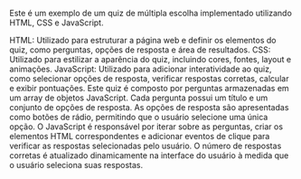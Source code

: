 
Este é um exemplo de um quiz de múltipla escolha implementado utilizando HTML, CSS e JavaScript.

HTML: Utilizado para estruturar a página web e definir os elementos do quiz, como perguntas, opções de resposta e área de resultados.
CSS: Utilizado para estilizar a aparência do quiz, incluindo cores, fontes, layout e animações.
JavaScript: Utilizado para adicionar interatividade ao quiz, como selecionar opções de resposta, verificar respostas corretas, calcular e exibir pontuações.
Este quiz é composto por perguntas armazenadas em um array de objetos JavaScript. Cada pergunta possui um título e um conjunto de opções de resposta. As opções de resposta são apresentadas como botões de rádio, permitindo que o usuário selecione uma única opção. O JavaScript é responsável por iterar sobre as perguntas, criar os elementos HTML correspondentes e adicionar eventos de clique para verificar as respostas selecionadas pelo usuário. O número de respostas corretas é atualizado dinamicamente na interface do usuário à medida que o usuário seleciona suas respostas.